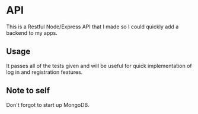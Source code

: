# API

This is a Restful Node/Express API that I made so I could quickly add a backend to my apps.

## Usage

It passes all of the tests given and will be useful for quick implementation of log in and registration features.

## Note to self

Don't forgot to start up MongoDB.